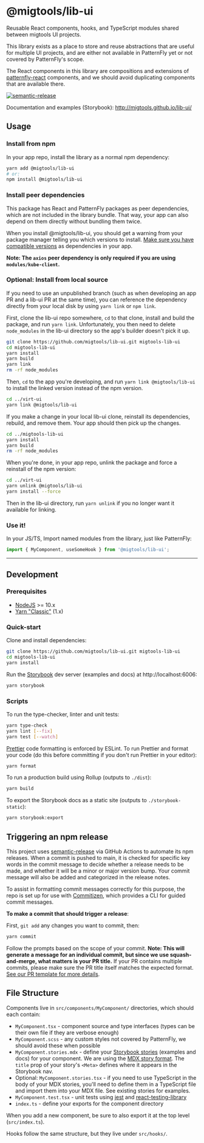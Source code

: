 # @migtools/lib-ui

Reusable React components, hooks, and TypeScript modules shared between migtools UI projects.

This library exists as a place to store and reuse abstractions that are useful for multiple UI projects, and are either not available in PatternFly yet or not covered by PatternFly's scope.

The React components in this library are compositions and extensions of [patternfly-react](https://github.com/patternfly/patternfly-react) components, and we should avoid duplicating components that are available there.

[![semantic-release](https://img.shields.io/badge/%20%20%F0%9F%93%A6%F0%9F%9A%80-semantic--release-e10079.svg)](https://github.com/semantic-release/semantic-release)

Documentation and examples (Storybook): http://migtools.github.io/lib-ui/

## Usage

### Install from npm

In your app repo, install the library as a normal npm dependency:

```sh
yarn add @migtools/lib-ui
# or:
npm install @migtools/lib-ui
```

### Install peer dependencies

This package has React and PatternFly packages as peer dependencies, which are not included in the library bundle. That way, your app can also depend on them directly without bundling them twice.

When you install @migtools/lib-ui, you should get a warning from your package manager telling you which versions to install. [Make sure you have compatible versions](https://github.com/migtools/lib-ui/blob/main/package.json#L30) as dependencies in your app.

**Note: The `axios` peer dependency is only required if you are using `modules/kube-client`.**

### Optional: Install from local source

If you need to use an unpublished branch (such as when developing an app PR and a lib-ui PR at the same time), you can reference the dependency directly from your local disk by using `yarn link` or `npm link`.

First, clone the lib-ui repo somewhere, `cd` to that clone, install and build the package, and run `yarn link`.
Unfortunately, you then need to delete `node_modules` in the lib-ui directory so the app's builder doesn't pick it up.

```sh
git clone https://github.com/migtools/lib-ui.git migtools-lib-ui
cd migtools-lib-ui
yarn install
yarn build
yarn link
rm -rf node_modules
```

Then, `cd` to the app you're developing, and run `yarn link @migtools/lib-ui` to install the linked version instead of the npm version.

```sh
cd ../virt-ui
yarn link @migtools/lib-ui
```

If you make a change in your local lib-ui clone, reinstall its dependencies, rebuild, and remove them. Your app should then pick up the changes.

```sh
cd ../migtools-lib-ui
yarn install
yarn build
rm -rf node_modules
```

When you're done, in your app repo, unlink the package and force a reinstall of the npm version:

```sh
cd ../virt-ui
yarn unlink @migtools/lib-ui
yarn install --force
```

Then in the lib-ui directory, run `yarn unlink` if you no longer want it available for linking.

### Use it!

In your JS/TS, Import named modules from the library, just like PatternFly:

```js
import { MyComponent, useSomeHook } from '@migtools/lib-ui';
```

---

## Development

### Prerequisites

- [NodeJS](https://nodejs.org/en/) >= 10.x
- [Yarn "Classic"](https://classic.yarnpkg.com/lang/en/) (1.x)

### Quick-start

Clone and install dependencies:

```sh
git clone https://github.com/migtools/lib-ui.git migtools-lib-ui
cd migtools-lib-ui
yarn install
```

Run the [Storybook](https://storybook.js.org/) dev server (examples and docs) at http://localhost:6006:

```sh
yarn storybook
```

### Scripts

To run the type-checker, linter and unit tests:

```sh
yarn type-check
yarn lint [--fix]
yarn test [--watch]
```

[Prettier](https://prettier.io/) code formatting is enforced by ESLint. To run Prettier and format your code (do this before committing if you don't run Prettier in your editor):

```sh
yarn format
```

To run a production build using Rollup (outputs to `./dist`):

```sh
yarn build
```

To export the Storybook docs as a static site (outputs to `./storybook-static`):

```sh
yarn storybook:export
```

## Triggering an npm release

This project uses [semantic-release](https://github.com/semantic-release/semantic-release) via GitHub Actions to automate its npm releases. When a commit is pushed to main, it is checked for specific key words in the commit message to decide whether a release needs to be made, and whether it will be a minor or major version bump. Your commit message will also be added and categorized in the release notes.

To assist in formatting commit messages correctly for this purpose, the repo is set up for use with [Commitizen](http://commitizen.github.io/cz-cli/), which provides a CLI for guided commit messages.

**To make a commit that should trigger a release**:

First, `git add` any changes you want to commit, then:

```sh
yarn commit
```

Follow the prompts based on the scope of your commit. **Note: This will generate a message for an individual commit, but since we use squash-and-merge, what matters is your PR title.** If your PR contains multiple commits, please make sure the PR title itself matches the expected format. [See our PR template for more details](https://github.com/migtools/lib-ui/blob/main/.github/pull_request_template.md).

## File Structure

Components live in `src/components/MyComponent/` directories, which should each contain:

- `MyComponent.tsx` - component source and type interfaces (types can be their own file if they are verbose enough)
- `MyComponent.scss` - any custom styles not covered by PatternFly, we should avoid these when possible
- `MyComponent.stories.mdx` - define your [Storybook stories](https://storybook.js.org/docs/react/get-started/whats-a-story) (examples and docs) for your component. We are using the [MDX story format](https://storybook.js.org/docs/react/writing-docs/mdx). The `title` prop of your story's `<Meta>` defines where it appears in the Storybook nav.
- Optional: `MyComponent.stories.tsx` - if you need to use TypeScript in the body of your MDX stories, you'll need to define them in a TypeScript file and import them into your MDX file. See existing stories for examples.
- `MyComponent.test.tsx` - unit tests using [jest](https://jestjs.io/) and [react-testing-library](https://testing-library.com/docs/react-testing-library/intro)
- `index.ts` - define your exports for the component directory

When you add a new component, be sure to also export it at the top level (`src/index.ts`).

Hooks follow the same structure, but they live under `src/hooks/`.
